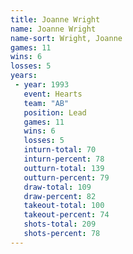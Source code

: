 ```yaml
---
title: Joanne Wright
name: Joanne Wright
name-sort: Wright, Joanne
games: 11
wins: 6
losses: 5
years:
 - year: 1993
   event: Hearts
   team: "AB"
   position: Lead
   games: 11
   wins: 6
   losses: 5
   inturn-total: 70
   inturn-percent: 78
   outturn-total: 139
   outturn-percent: 79
   draw-total: 109
   draw-percent: 82
   takeout-total: 100
   takeout-percent: 74
   shots-total: 209
   shots-percent: 78
---
```

